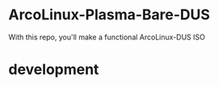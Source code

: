 # ArcoLinux-Plasma-Bare-DUS

With this repo, you'll make a functional ArcoLinux-DUS ISO

# development

